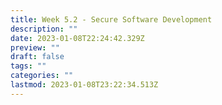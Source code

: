 ```yaml
---
title: Week 5.2 - Secure Software Development
description: ""
date: 2023-01-08T22:24:42.329Z
preview: ""
draft: false
tags: ""
categories: ""
lastmod: 2023-01-08T23:22:34.513Z
---
```

